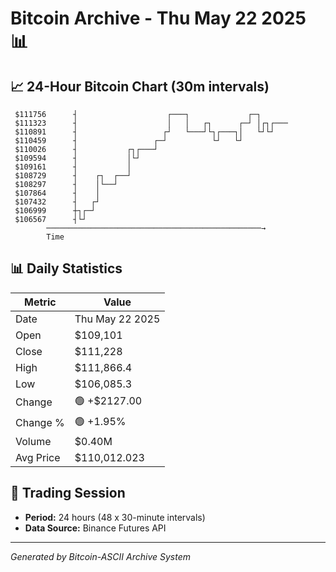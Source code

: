 # Bitcoin Archive - Thu May 22 2025 📊

## 📈 24-Hour Bitcoin Chart (30m intervals)

```
 $111756      ┤                    ┌───┐             ┌─┐       
 $111323      ┤                    │   │   ┌┐      ┌─┘ │┌┐┌─── 
 $110891      ┤                   ┌┘   └───┘└┐┌───┐│   └┘└┘    
 $110459      ┤                 ┌─┘          └┘   └┘           
 $110026      ┤           ┌┐┌───┘                              
 $109594      ┤           │└┘                                  
 $109161      ┤           │                                    
 $108729      ┤    ┌┐  ┌──┘                                    
 $108297      ┤    │└──┘                                       
 $107864      ┤    │                                           
 $107432      ┤   ┌┘                                           
 $106999      ┼┐┌─┘                                            
 $106567      ┤└┘                                              
        ────────────────────────────────────────────────→
        Time
```

## 📊 Daily Statistics

| Metric | Value |
|--------|-------|
| Date | Thu May 22 2025 |
| Open | $109,101 |
| Close | $111,228 |
| High | $111,866.4 |
| Low | $106,085.3 |
| Change | 🟢 +$2127.00 |
| Change % | 🟢 +1.95% |
| Volume | $0.40M |
| Avg Price | $110,012.023 |

## 📅 Trading Session

- **Period:** 24 hours (48 x 30-minute intervals)
- **Data Source:** Binance Futures API

---
*Generated by Bitcoin-ASCII Archive System*
